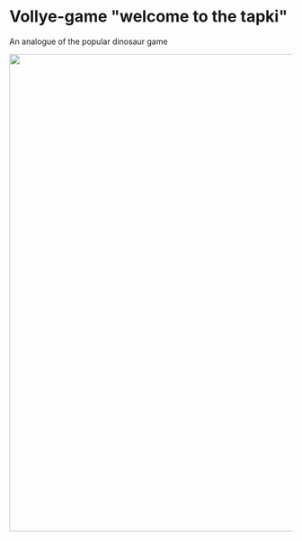 # Vollye-game "welcome to the tapki"
An analogue of the popular dinosaur game

 <p alight="center">
  <img src="https://github.com/khlebobul/NLK/blob/main/md%20img/FV%201.png" width="850"/>
  
 </p>

